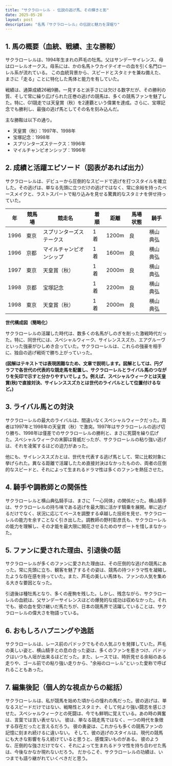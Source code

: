 ```yaml
---
title: "サクラローレル - 伝説の逃げ馬、その輝きと影"
date: 2025-05-28
layout: post
description: "名馬『サクラローレル』の伝説と魅力を深堀り"
---
```


## 1. 馬の概要（血統、戦績、主な勝鞍）

サクラローレルは、1994年生まれの芦毛の牡馬。父はサンデーサイレンス、母はローレルオークス。母系には、かの名馬トウカイテイオーの血を引く名門ローレル系が流れている。  この血統背景から、スピードとスタミナを兼ね備えた、まさに「走る」ことに特化した馬体と能力を有していた。

戦績は、通算成績26戦9勝。一見すると派手さには欠ける数字だが、その勝利の質、そして常に繰り広げられた圧巻の逃げの競馬は、多くの競馬ファンを魅了した。特に、G1競走では天皇賞（秋）を2連覇という偉業を達成。さらに、宝塚記念でも勝利し、最強の逃げ馬としてその名を刻み込んだ。

主な勝鞍は以下の通り。

* 天皇賞（秋）：1997年、1998年
* 宝塚記念：1998年
* スプリンターズステークス：1996年
* マイルチャンピオンシップ：1996年


## 2. 成績と活躍エピソード（図表があれば出力）

サクラローレルは、デビューから圧倒的なスピードで逃げを打つスタイルを確立した。その逃げは、単なる先頭に立つだけの逃げではなく、常に余裕を持ったペースメイクと、ラストスパートで粘り込みを見せる驚異的なスタミナを併せ持っていた。

| 年 | 競馬場 | 競走名 | 着順 | 距離 | 馬場状態 | 騎手 |
|---|---|---|---|---|---|---|
| 1996 | 東京 | スプリンターズステークス | 1着 | 1200m | 良 |  横山典弘 |
| 1996 | 京都 | マイルチャンピオンシップ | 1着 | 1600m | 良 | 横山典弘 |
| 1997 | 東京 | 天皇賞（秋） | 1着 | 2000m | 良 | 横山典弘 |
| 1998 | 京都 | 宝塚記念 | 1着 | 2200m | 良 | 横山典弘 |
| 1998 | 東京 | 天皇賞（秋） | 1着 | 2000m | 良 | 横山典弘 |


**世代構成図（簡略化）**

サクラローレルの活躍した時代は、数多くの名馬がしのぎを削った激戦時代だった。特に、同世代には、スペシャルウィーク、サイレンススズカ、エアグルーヴといった強豪がひしめき合っていた。サクラローレルは、これらの強豪を相手に、独自の逃げ戦術で勝ち上がっていった。

**(図解はテキストでは表現困難なため、文章で説明します。図解としては、円グラフで各世代の代表的な競走馬を配置し、サクラローレルとライバル馬のつながりを矢印で示すと分かりやすいでしょう。例えば、スペシャルウィークとは天皇賞(秋)で直接対決、サイレンススズカとは世代のライバルとして位置付けるなど。)**


## 3. ライバル馬との対決

サクラローレルの最大のライバルは、間違いなくスペシャルウィークだった。両者は1997年と1998年の天皇賞（秋）で激突。1997年はサクラローレルの逃げ切り勝ち、1998年は僅差でのサクラローレルの勝利と、まさに死闘を繰り広げた。スペシャルウィークの末脚は脅威だったが、サクラローレルの粘り強い逃げは、それを凌駕するほどの迫力があった。

他にも、サイレンススズカとは、世代を代表する逃げ馬として、常に比較対象に挙げられた。異なる距離で活躍したため直接対決はなかったものの、両者の圧倒的なスピードと、それによって生まれるドラマ性は多くのファンを熱狂させた。


## 4. 騎手や調教師との関係性

サクラローレルと横山典弘騎手は、まさに「一心同体」の関係だった。横山騎手は、サクラローレルの持ち味である逃げを最大限に活かす騎乗を展開。単に逃げるだけでなく、状況に応じてペースを調整する卓越した技術を見せ、サクラローレルの能力を余すことなく引き出した。調教師の野村彰彦氏も、サクラローレルの能力を理解し、その才能を最大限に開花させるためのサポートを惜しまなかった。


## 5. ファンに愛された理由、引退後の話

サクラローレルが多くのファンに愛された理由は、その圧倒的な逃げの競馬にあった。常に先頭に立ち、観客を魅了するその姿は、競馬の持つドラマ性を凝縮したような存在感を持っていた。また、芦毛の美しい馬体も、ファンの人気を集める大きな要因となった。

引退後は種牡馬となり、多くの産駒を残した。しかし、残念ながら、サクラローレルの血統は、父サンデーサイレンスほどの爆発的な成功は収めなかった。それでも、彼の血を受け継いだ馬たちが、日本の競馬界で活躍していることは、サクラローレルの偉大さを物語っている。


## 6. おもしろハプニングや逸話

サクラローレルは、レース前のパドックでもその人気ぶりを発揮していた。芦毛の美しい姿と、横山騎手との息の合った姿は、多くのファンを惹きつけ、パドックはいつも人垣が出来るほどだった。また、レースでは、時折見せる余裕のある走りや、ゴール前での粘り強い走りから、"余裕のローレル"といった愛称で呼ばれることもあった。


## 7. 編集後記（個人的な視点からの総括）

サクラローレルは、私が競馬を始めた頃からの憧れの馬だった。彼の逃げは、単なるスピードだけではない、戦略性とスタミナ、そして何より強い闘志を感じさせた。スペシャルウィークとの死闘は、今でも鮮明に覚えている。あの時の興奮は、言葉では言い表せない。  彼は、単なる競走馬ではなく、一つの時代を象徴する存在だったと言えるだろう。  彼の勇姿は、これからも多くの競馬ファンの記憶に刻まれ続けるに違いない。  そして、彼の逃げのスタイルは、現代の競馬にも大きな影響を与え続けていると思うと、感慨深いものがある。  彼のような、圧倒的な強さだけでなく、それによって生まれるドラマ性を持ち合わせた馬は、今後なかなか現れないだろう。  だからこそ、サクラローレルの功績は、いつまでも語り継がれていくべきだと思う。

